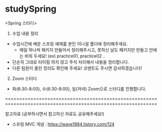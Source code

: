 # studySpring
 
 <Spring 스터디>
 
 1. 수업 내용 정리
 
 * 수업시간에 배운 스프링 예제를 본인 이니셜 폴더에 정리해주세요.
   - 매일 하나씩 패키지 만들어서 정리해주시고, 못하신 날도 패키지만 만들고 안에는 비워 두세요! (ex) practice01, practice02 .. 
 * 단순히 그대로 타이핑 하지 않고 주석 처리해서 내용을 정리합니다.
 * 다른 팀원이 올린 정리도 확인해 주세요! 코멘트도 주시면 감사하겠습니다!
 
2. Zoom 스터디

 * 화(6:30-8:00), 수(6:30-8:00), 일(저녁) Zoom으로 스터디를 진행합니다.
 
 ============================================================================================================
 
 참고자료 (공부하시면서 참고하신 자료도 공유해주세요!)
 
 * 스프링 MVC 개념 : https://wave1994.tistory.com/124
